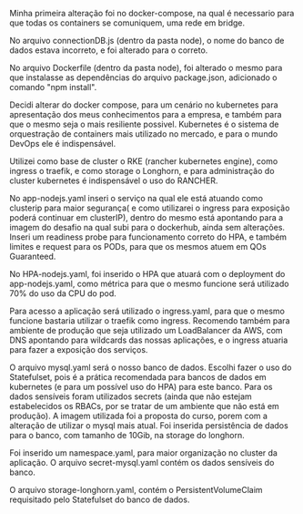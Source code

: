 Minha primeira alteração foi no docker-compose, na qual é necessario para que todas os containers se comuniquem, uma rede em bridge.

No arquivo connectionDB.js (dentro da pasta node), o nome do banco de dados estava incorreto, e foi alterado para o correto.

No arquivo Dockerfile (dentro da pasta node), foi alterado o mesmo para que instalasse as dependências do arquivo package.json, adicionado o comando "npm install".

Decidi alterar do docker compose, para um cenário no kubernetes para apresentação dos meus conhecimentos para a empresa, e também para que o mesmo seja o mais resiliente possivel.
Kubernetes é o sistema de orquestração de containers mais utilizado no mercado, e para o mundo DevOps ele é indispensável.

Utilizei como base de cluster o RKE (rancher kubernetes engine), como ingress o traefik, e como storage o Longhorn, e para administração do cluster kubernetes é indispensável o uso do RANCHER.

No app-nodejs.yaml inseri o serviço na qual ele está atuando como clusterip para maior segurança( e como utilizarei o ingress para exposição poderá continuar em clusterIP), dentro do mesmo está apontando para a imagem do desafio na qual subi para o dockerhub, ainda sem alterações. Inseri um readiness probe para funcionamento correto do HPA, e também limites e request para os PODs, para que os mesmos atuem em QOs Guaranteed.

No HPA-nodejs.yaml, foi inserido o HPA que atuará com o deployment do app-nodejs.yaml, como métrica para que o mesmo funcione será utilizado 70% do uso da CPU do pod.

Para acesso a aplicação será utilizado o ingress.yaml, para que o mesmo funcione bastaria utilizar o traefik como ingress. Recomendo também para ambiente de produção que seja utilizado um LoadBalancer da AWS, com DNS apontando para wildcards das nossas aplicações, e o ingress atuaria para fazer a exposição dos serviços.

O arquivo mysql.yaml será o nosso banco de dados. Escolhi fazer o uso do Statefulset, pois é a prática recomendada para bancos de dados em kubernetes (e para um possível uso do HPA) para este banco. Para os dados sensíveis foram utilizados secrets (ainda que não estejam estabelecidos os RBACs, por se tratar de um ambiente que não está em produção). A imagem utilizada foi a proposta do curso, porem com a alteração de utilizar o mysql mais atual. Foi inserida persistência de dados para o banco, com tamanho de 10Gib, na storage do longhorn.

Foi inserido um namespace.yaml, para maior organização no cluster da aplicação. O arquivo secret-mysql.yaml contém os dados sensíveis do banco.

O arquivo storage-longhorn.yaml, contém o PersistentVolumeClaim requisitado pelo Statefulset do banco de dados.

